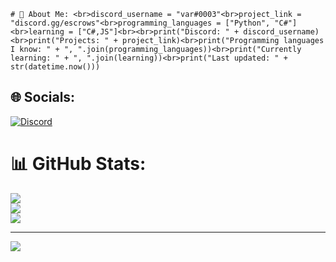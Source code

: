 `# 💫 About Me:
<br>discord_username = "var#0003"<br>project_link = "discord.gg/escrows"<br>programming_languages = ["Python", "C#"]<br>learning = ["C#,JS"]<br><br>print("Discord: " + discord_username)<br>print("Projects: " + project_link)<br>print("Programming languages I know: " + ", ".join(programming_languages))<br>print("Currently learning: " + ", ".join(learning))<br>print("Last updated: " + str(datetime.now()))`


## 🌐 Socials:
[![Discord](https://img.shields.io/badge/Discord-%237289DA.svg?logo=discord&logoColor=white)](https://discord.gg/discord.gg/escrows) 
# 📊 GitHub Stats:
![](https://github-readme-stats.vercel.app/api?username=variab1e&theme=radical&hide_border=false&include_all_commits=true&count_private=false)<br/>
![](https://github-readme-streak-stats.herokuapp.com/?user=variab1e&theme=radical&hide_border=false)<br/>
![](https://github-readme-stats.vercel.app/api/top-langs/?username=variab1e&theme=radical&hide_border=false&include_all_commits=true&count_private=false&layout=compact)

---
[![](https://visitcount.itsvg.in/api?id=variab1e&icon=2&color=1)](https://visitcount.itsvg.in)

<!-- Proudly created with GPRM ( https://gprm.itsvg.in ) -->
